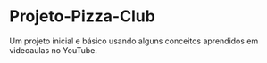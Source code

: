 # Projeto-Pizza-Club
Um projeto inicial e básico usando alguns conceitos aprendidos em videoaulas no YouTube.
